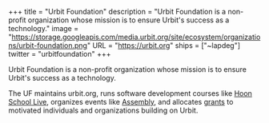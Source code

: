 +++
title = "Urbit Foundation"
description = "Urbit Foundation is a non-profit organization whose mission is to ensure Urbit's success as a technology."
image = "https://storage.googleapis.com/media.urbit.org/site/ecosystem/organizations/urbit-foundation.png"
URL = "https://urbit.org"
ships = ["~lapdeg"]
twitter = "urbitfoundation"
+++

Urbit Foundation is a non-profit organization whose mission is to ensure Urbit's success as a technology. 

The UF maintains urbit.org, runs software development courses like [Hoon School Live](https://developers.urbit.org/courses), organizes events like [Assembly](https://assembly.urbit.org), and allocates [grants](/grants) to motivated individuals and organizations building on Urbit.
